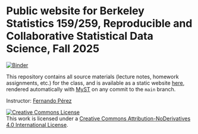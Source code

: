 # Public  website for Berkeley Statistics 159/259, Reproducible and Collaborative Statistical Data Science, Fall 2025

[![Binder](https://mybinder.org/badge_logo.svg)](https://mybinder.org/v2/gh/UCB-stat-159-f25/site/HEAD)

This repository contains all source materials (lecture notes, homework
assignments, etc.) for the class, and is available as a static website
[here](https://ucb-stat-159-f25.github.io/site), rendered
automatically with [MyST](https://mystmd.org) on any commit to the `main` branch.

Instructor: [Fernando Pérez](https://statistics.berkeley.edu/people/fernando-perez)

<a rel="license" href="http://creativecommons.org/licenses/by-nd/4.0/"><img alt="Creative Commons License" style="border-width:0" src="https://i.creativecommons.org/l/by-nd/4.0/88x31.png" /></a><br />This work is licensed under a <a rel="license" href="http://creativecommons.org/licenses/by-nd/4.0/">Creative Commons Attribution-NoDerivatives 4.0 International License</a>.
